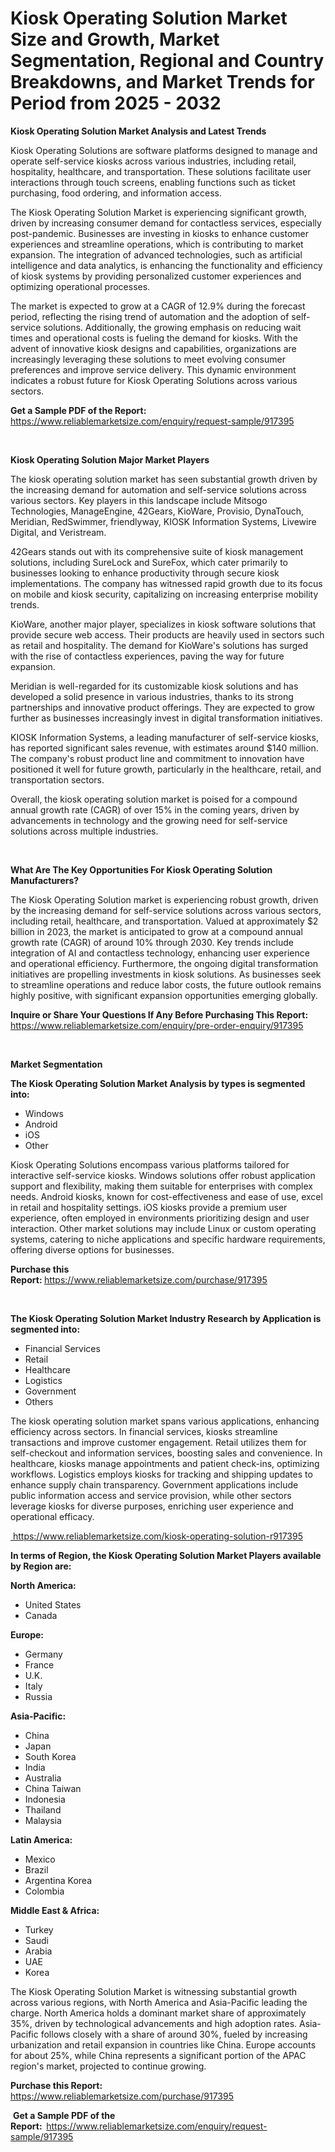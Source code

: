 <p><h1>Kiosk Operating Solution Market Size and Growth, Market Segmentation, Regional and Country Breakdowns, and Market Trends for Period from 2025 -  2032</h1></p><p><strong>Kiosk Operating Solution Market Analysis and Latest Trends</strong></p>
<p><p>Kiosk Operating Solutions are software platforms designed to manage and operate self-service kiosks across various industries, including retail, hospitality, healthcare, and transportation. These solutions facilitate user interactions through touch screens, enabling functions such as ticket purchasing, food ordering, and information access. </p><p>The Kiosk Operating Solution Market is experiencing significant growth, driven by increasing consumer demand for contactless services, especially post-pandemic. Businesses are investing in kiosks to enhance customer experiences and streamline operations, which is contributing to market expansion. The integration of advanced technologies, such as artificial intelligence and data analytics, is enhancing the functionality and efficiency of kiosk systems by providing personalized customer experiences and optimizing operational processes.</p><p>The market is expected to grow at a CAGR of 12.9% during the forecast period, reflecting the rising trend of automation and the adoption of self-service solutions. Additionally, the growing emphasis on reducing wait times and operational costs is fueling the demand for kiosks. With the advent of innovative kiosk designs and capabilities, organizations are increasingly leveraging these solutions to meet evolving consumer preferences and improve service delivery. This dynamic environment indicates a robust future for Kiosk Operating Solutions across various sectors.</p></p>
<p><strong>Get a Sample PDF of the Report:&nbsp;</strong> <a href="https://www.reliablemarketsize.com/enquiry/request-sample/917395?utm_campaign=2520&utm_medium=2&utm_source=Github&utm_content=ia&utm_term=18042025&utm_id=kiosk-operating-solution">https://www.reliablemarketsize.com/enquiry/request-sample/917395</a></p>
<p>&nbsp;</p>
<p><strong>Kiosk Operating Solution Major Market Players</strong></p>
<p><p>The kiosk operating solution market has seen substantial growth driven by the increasing demand for automation and self-service solutions across various sectors. Key players in this landscape include Mitsogo Technologies, ManageEngine, 42Gears, KioWare, Provisio, DynaTouch, Meridian, RedSwimmer, friendlyway, KIOSK Information Systems, Livewire Digital, and Veristream.</p><p>42Gears stands out with its comprehensive suite of kiosk management solutions, including SureLock and SureFox, which cater primarily to businesses looking to enhance productivity through secure kiosk implementations. The company has witnessed rapid growth due to its focus on mobile and kiosk security, capitalizing on increasing enterprise mobility trends.</p><p>KioWare, another major player, specializes in kiosk software solutions that provide secure web access. Their products are heavily used in sectors such as retail and hospitality. The demand for KioWare's solutions has surged with the rise of contactless experiences, paving the way for future expansion.</p><p>Meridian is well-regarded for its customizable kiosk solutions and has developed a solid presence in various industries, thanks to its strong partnerships and innovative product offerings. They are expected to grow further as businesses increasingly invest in digital transformation initiatives.</p><p>KIOSK Information Systems, a leading manufacturer of self-service kiosks, has reported significant sales revenue, with estimates around $140 million. The company's robust product line and commitment to innovation have positioned it well for future growth, particularly in the healthcare, retail, and transportation sectors.</p><p>Overall, the kiosk operating solution market is poised for a compound annual growth rate (CAGR) of over 15% in the coming years, driven by advancements in technology and the growing need for self-service solutions across multiple industries.</p></p>
<p>&nbsp;</p>
<p><strong>What Are The Key Opportunities For Kiosk Operating Solution Manufacturers?</strong></p>
<p><p>The Kiosk Operating Solution market is experiencing robust growth, driven by the increasing demand for self-service solutions across various sectors, including retail, healthcare, and transportation. Valued at approximately $2 billion in 2023, the market is anticipated to grow at a compound annual growth rate (CAGR) of around 10% through 2030. Key trends include integration of AI and contactless technology, enhancing user experience and operational efficiency. Furthermore, the ongoing digital transformation initiatives are propelling investments in kiosk solutions. As businesses seek to streamline operations and reduce labor costs, the future outlook remains highly positive, with significant expansion opportunities emerging globally.</p></p>
<p><strong>Inquire or Share Your Questions If Any Before Purchasing This Report:</strong> <a href="https://www.reliablemarketsize.com/enquiry/pre-order-enquiry/917395?utm_campaign=2520&utm_medium=2&utm_source=Github&utm_content=ia&utm_term=18042025&utm_id=kiosk-operating-solution">https://www.reliablemarketsize.com/enquiry/pre-order-enquiry/917395</a></p>
<p>&nbsp;</p>
<p><strong>Market Segmentation</strong></p>
<p><strong>The Kiosk Operating Solution Market Analysis by types is segmented into:</strong></p>
<p><ul><li>Windows</li><li>Android</li><li>iOS</li><li>Other</li></ul></p>
<p><p>Kiosk Operating Solutions encompass various platforms tailored for interactive self-service kiosks. Windows solutions offer robust application support and flexibility, making them suitable for enterprises with complex needs. Android kiosks, known for cost-effectiveness and ease of use, excel in retail and hospitality settings. iOS kiosks provide a premium user experience, often employed in environments prioritizing design and user interaction. Other market solutions may include Linux or custom operating systems, catering to niche applications and specific hardware requirements, offering diverse options for businesses.</p></p>
<p><strong>Purchase this Report:&nbsp;</strong><a href="https://www.reliablemarketsize.com/purchase/917395?utm_campaign=2520&utm_medium=2&utm_source=Github&utm_content=ia&utm_term=18042025&utm_id=kiosk-operating-solution">https://www.reliablemarketsize.com/purchase/917395</a></p>
<p>&nbsp;</p>
<p><strong>The Kiosk Operating Solution Market Industry Research by Application is segmented into:</strong></p>
<p><ul><li>Financial Services</li><li>Retail</li><li>Healthcare</li><li>Logistics</li><li>Government</li><li>Others</li></ul></p>
<p><p>The kiosk operating solution market spans various applications, enhancing efficiency across sectors. In financial services, kiosks streamline transactions and improve customer engagement. Retail utilizes them for self-checkout and information services, boosting sales and convenience. In healthcare, kiosks manage appointments and patient check-ins, optimizing workflows. Logistics employs kiosks for tracking and shipping updates to enhance supply chain transparency. Government applications include public information access and service provision, while other sectors leverage kiosks for diverse purposes, enriching user experience and operational efficacy.</p></p>
<p><a href="https://www.reliablemarketsize.com/kiosk-operating-solution-r917395?utm_campaign=2520&utm_medium=2&utm_source=Github&utm_content=ia&utm_term=18042025&utm_id=kiosk-operating-solution">&nbsp;https://www.reliablemarketsize.com/kiosk-operating-solution-r917395</a></p>
<p><strong>In terms of Region, the Kiosk Operating Solution Market Players available by Region are:</strong></p>
<p>
    <p> <strong> North America: </strong>
        <ul>
            <li>United States</li>
            <li>Canada</li>
        </ul>
        </p> 
    <p> <strong> Europe: </strong>
        <ul>
            <li>Germany</li>
            <li>France</li>
            <li>U.K.</li>
            <li>Italy</li>
            <li>Russia</li>
        </ul>
        </p> 
    <p> <strong> Asia-Pacific: </strong>
        <ul>
            <li>China</li>
            <li>Japan</li>
            <li>South Korea</li>
            <li>India</li>
            <li>Australia</li>
            <li>China Taiwan</li>
            <li>Indonesia</li>
            <li>Thailand</li>
            <li>Malaysia</li>
        </ul>
        </p> 
    <p> <strong> Latin America: </strong>
        <ul>
            <li>Mexico</li>
            <li>Brazil</li>
            <li>Argentina Korea</li>
            <li>Colombia</li>
        </ul>
        </p> 
    <p> <strong> Middle East & Africa: </strong>
        <ul>
            <li>Turkey</li>
            <li>Saudi</li>
            <li>Arabia</li>
            <li>UAE</li>
            <li>Korea</li>
        </ul>
    </p>
    </p>
<p><p>The Kiosk Operating Solution Market is witnessing substantial growth across various regions, with North America and Asia-Pacific leading the charge. North America holds a dominant market share of approximately 35%, driven by technological advancements and high adoption rates. Asia-Pacific follows closely with a share of around 30%, fueled by increasing urbanization and retail expansion in countries like China. Europe accounts for about 25%, while China represents a significant portion of the APAC region's market, projected to continue growing.</p></p>
<p><strong>Purchase this Report: </strong><a href="https://www.reliablemarketsize.com/purchase/917395?utm_campaign=2520&utm_medium=2&utm_source=Github&utm_content=ia&utm_term=18042025&utm_id=kiosk-operating-solution">https://www.reliablemarketsize.com/purchase/917395</a></p>
<p>&nbsp;<strong>Get a Sample PDF of the Report:&nbsp;&nbsp;</strong><a href="https://www.reliablemarketsize.com/enquiry/request-sample/917395?utm_campaign=2520&utm_medium=2&utm_source=Github&utm_content=ia&utm_term=18042025&utm_id=kiosk-operating-solution">https://www.reliablemarketsize.com/enquiry/request-sample/917395</a></p>
<p><strong></strong></p>
<p><p></p><p></p><p></p></p>